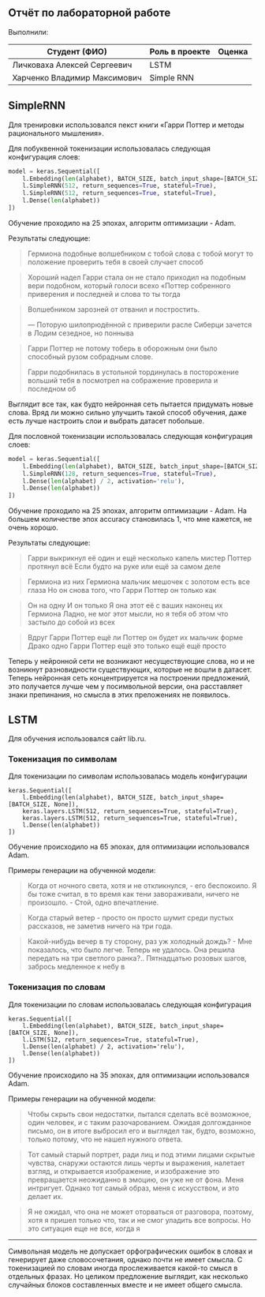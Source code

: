## Отчёт по лабораторной работе

Выполнили:


Студент (ФИО) | Роль в проекте   | Оценка
-------------|---------------------|------
Личковаха Алексей Сергеевич| LSTM | 
Харченко Владимир Максимович| Simple RNN | 

## SimpleRNN

Для тренировки использовался nекст книги «Гарри Поттер и методы рационального мышления».

Для побуквенной токенизации использовалась следующая конфигурация слоев:
```py
model = keras.Sequential([
    l.Embedding(len(alphabet), BATCH_SIZE, batch_input_shape=[BATCH_SIZE, None]),
    l.SimpleRNN(512, return_sequences=True, stateful=True),
    l.SimpleRNN(512, return_sequences=True, stateful=True),
    l.Dense(len(alphabet))
])
```
Обучение проходило на 25 эпохах, алгоритм оптимизации - Adam.

Результаты следующие:
>Гермиона подобные волшебником с тобой слова с тобой могут то положение проверить тебя в своей случает способ

>Хороший надел Гарри стала он не стало приходил на подобным вери подобном, который голоси всехо «Поттер собренного приверения и последней и слова то ты тогда 

>Волшебником зарозней от отванил и постростить.
>
>— Поторую шилопрюдённой с приверили расле Сиберци зачется в Лодим сезедное, но понныва

>Гарри Поттер не потому тоберь в оборожным они было способный рузом собрадным слове.
>
>Гарри подобнилась в устольной тординулась в посторожение вольший тебя в посмотрел на сображение проверила и последном об

Выглядит все так, как будто нейронная сеть пытается придумать новые слова. Вряд ли можно сильно улучшить такой способ обучения, даже есть лучше настроить слои и выбрать датасет побольше.

Для пословной токенизации использовалась следующая конфигурация слоев:
```py
model = keras.Sequential([
    l.Embedding(len(alphabet), BATCH_SIZE, batch_input_shape=[BATCH_SIZE, None]),
    l.SimpleRNN(128, return_sequences=True, stateful=True),
    l.Dense(len(alphabet) / 2, activation='relu'),
    l.Dense(len(alphabet))
])
```
Обучение проходило на 25 эпохах, алгоритм оптимизации - Adam. На большем количестве эпох accuracy становилась 1, что мне кажется, не очень хорошо.

Результаты следующие:
>Гарри выкрикнул её один и ещё несколько капель мистер Поттер протянул всё Если будто на руке или ещё за самом деле

>Гермиона из них Гермиона мальчик мешочек с золотом есть все глаза Но он снова того, что Гарри Поттер он только как

>Он на одну И он только Я она этот её с ваших наконец их Гермиона Ладно, не мог этот мысли, но я тебя об этом что застыло до собой из всех

>Вдруг Гарри Поттер ещё ли Поттер он будет их мальчик форме Драко одно Гарри Поттер ещё это только ещё ещё просто

Теперь у нейронной сети не возникают несуществующие слова, но и не возникнут разновидности существующих, которые не вошли в датасет. Теперь нейронная сеть концентрируется на построении предложений, это получается лучше чем у посимвольной версии, она расставляет знаки препинания, но смысла в этих преложениях не появилось.


## LSTM

Для обучения использовался сайт lib.ru.

### Токенизация по символам

Для токенизации по символам использовалась модель конфигурации
```
keras.Sequential([
    l.Embedding(len(alphabet), BATCH_SIZE, batch_input_shape=[BATCH_SIZE, None]),
    keras.layers.LSTM(512, return_sequences=True, stateful=True),
    keras.layers.LSTM(512, return_sequences=True, stateful=True),
    l.Dense(len(alphabet))
])
```

Обучение происходило на 65 эпохах, для оптимизации использовался Adam.

Примеры генерации на обученной модели:

>Когда от ночного света, хотя и не откликнулся, - его беспокоило. Я бы тоже считал, в то время как тени завораживали, ничего не произошло. - Стой, одно впечатление.

>Когда старый ветер - просто он просто шумит среди пустых рассказов, не заметив ничего на три года.

>Какой-нибудь вечер в ту сторону, раз уж холодный дождь? - Мне показалось, что было легче. Теперь не удалось. Она решила передать на три светлого ранка?.. Пятнадцатью розовых шагов, забрось медленное к небу в

### Токенизация по словам

Для токенизации по словам использовалась следующая конфигурация
```
keras.Sequential([
    l.Embedding(len(alphabet), BATCH_SIZE, batch_input_shape=[BATCH_SIZE, None]),
    l.LSTM(512, return_sequences=True, stateful=True),
    l.Dense(len(alphabet) / 2, activation='relu'),
    l.Dense(len(alphabet))
])
```

Обучение происходило на 35 эпохах, для оптимизации использовался Adam.

Примеры генерации на обученной модели:

>Чтобы скрыть свои недостатки, пытался сделать всё возможное, один человек, и с таким разочарованием. Ожидая долгожданное письмо, он в итоге выбросил его и выглядел так, будто, возможно, только потому, что не нашел нужного ответа.

>Тот самый старый портрет, ради лиц и под этими лицами скрытые чувства, снаружи остаются лишь черты и выражения, налетает взгляд, и открывается изображение, и изображение это превращается неожиданно в эмоцию, он уже не от фона. Меня интригует. Однако тот самый образ, меня с искусством, и это делает их.

>Я не ожидал, что она не может оторваться от разговора, поэтому, хотя я пришел только что, так и не смог уладить все вопросы. Но это ситуация еще не все, когда я

---

Символьная модель не допускает орфографических ошибок в словах и генерирует даже словосочетания, однако почти не имеет смысла.
С токенизацией по словам иногда прослеживается какой-то смысл в отдельных фразах. Но целиком предложение выглядит, как несколько случайных блоков составленных вместе и не имеет общего смысла.

